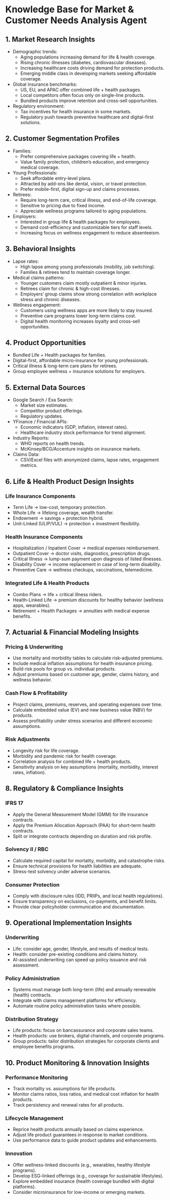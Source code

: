 # Knowledge Base for Market & Customer Needs Analysis Agent

## 1. Market Research Insights
- Demographic trends:
  - Aging populations increasing demand for life & health coverage.
  - Rising chronic illnesses (diabetes, cardiovascular diseases).
  - Increasing healthcare costs driving demand for protection products.
  - Emerging middle class in developing markets seeking affordable coverage.
- Global insurance benchmarks:
  - US, EU, and APAC offer combined life + health packages.
  - Local competitors often focus only on single-line products.
  - Bundled products improve retention and cross-sell opportunities.
- Regulatory environment:
  - Tax incentives for health insurance in some markets.
  - Regulatory push towards preventive healthcare and digital-first solutions.

## 2. Customer Segmentation Profiles
- Families:
  - Prefer comprehensive packages covering life + health.
  - Value family protection, children’s education, and emergency medical coverage.
- Young Professionals:
  - Seek affordable entry-level plans.
  - Attracted by add-ons like dental, vision, or travel protection.
  - Prefer mobile-first, digital sign-up and claims processes.
- Retirees:
  - Require long-term care, critical illness, and end-of-life coverage.
  - Sensitive to pricing due to fixed income.
  - Appreciate wellness programs tailored to aging populations.
- Employers:
  - Interested in group life & health packages for employees.
  - Demand cost-efficiency and customizable tiers for staff levels.
  - Increasing focus on wellness engagement to reduce absenteeism.

## 3. Behavioral Insights
- Lapse rates:
  - High lapse among young professionals (mobility, job switching).
  - Families & retirees tend to maintain coverage longer.
- Medical claims patterns:
  - Younger customers claim mostly outpatient & minor injuries.
  - Retirees claim for chronic & high-cost illnesses.
  - Employers’ group claims show strong correlation with workplace stress and chronic diseases.
- Wellness engagement:
  - Customers using wellness apps are more likely to stay insured.
  - Preventive care programs lower long-term claims cost.
  - Digital health monitoring increases loyalty and cross-sell opportunities.

## 4. Product Opportunities
- Bundled Life + Health packages for families.
- Digital-first, affordable micro-insurance for young professionals.
- Critical illness & long-term care plans for retirees.
- Group employee wellness + insurance solutions for employers.

## 5. External Data Sources
- Google Search / Exa Search:
  - Market size estimates.
  - Competitor product offerings.
  - Regulatory updates.
- YFinance / Financial APIs:
  - Economic indicators (GDP, inflation, interest rates).
  - Healthcare industry stock performance for trend alignment.
- Industry Reports:
  - WHO reports on health trends.
  - McKinsey/BCG/Accenture insights on insurance markets.
- Claims Data:
  - CSV/Excel files with anonymized claims, lapse rates, engagement metrics.

## 6. Life & Health Product Design Insights
### Life Insurance Components
- Term Life → low-cost, temporary protection.
- Whole Life → lifelong coverage, wealth transfer.
- Endowment → savings + protection hybrid.
- Unit-Linked (ULIP/VUL) → protection + investment flexibility.

### Health Insurance Components
- Hospitalization / Inpatient Cover → medical expenses reimbursement.
- Outpatient Cover → doctor visits, diagnostics, prescription drugs.
- Critical Illness → lump-sum payment upon diagnosis of listed illnesses.
- Disability Cover → income replacement in case of long-term disability.
- Preventive Care → wellness checkups, vaccinations, telemedicine.

### Integrated Life & Health Products
- Combo Plans → life + critical illness riders.
- Health-Linked Life → premium discounts for healthy behavior (wellness apps, wearables).
- Retirement + Health Packages → annuities with medical expense benefits.

## 7. Actuarial & Financial Modeling Insights
### Pricing & Underwriting
- Use mortality and morbidity tables to calculate risk-adjusted premiums.
- Include medical inflation assumptions for health insurance pricing.
- Build risk pools for group vs. individual products.
- Adjust premiums based on customer age, gender, claims history, and wellness behavior.

### Cash Flow & Profitability
- Project claims, premiums, reserves, and operating expenses over time.
- Calculate embedded value (EV) and new business value (NBV) for products.
- Assess profitability under stress scenarios and different economic assumptions.

### Risk Adjustments
- Longevity risk for life coverage.
- Morbidity and pandemic risk for health coverage.
- Correlation analysis for combined life + health products.
- Sensitivity analysis on key assumptions (mortality, morbidity, interest rates, inflation).

## 8. Regulatory & Compliance Insights
### IFRS 17
- Apply the General Measurement Model (GMM) for life insurance contracts.
- Apply the Premium Allocation Approach (PAA) for short-term health contracts.
- Split or integrate contracts depending on duration and risk profile.

### Solvency II / RBC
- Calculate required capital for mortality, morbidity, and catastrophe risks.
- Ensure technical provisions for health liabilities are adequate.
- Stress-test solvency under adverse scenarios.

### Consumer Protection
- Comply with disclosure rules (IDD, PRIIPs, and local health regulations).
- Ensure transparency on exclusions, co-payments, and benefit limits.
- Provide clear policyholder communication and documentation.

## 9. Operational Implementation Insights
### Underwriting
- Life: consider age, gender, lifestyle, and results of medical tests.
- Health: consider pre-existing conditions and claims history.
- AI-assisted underwriting can speed up policy issuance and risk assessment.

### Policy Administration
- Systems must manage both long-term (life) and annually renewable (health) contracts.
- Integrate with claims management platforms for efficiency.
- Automate routine policy administration tasks where possible.

### Distribution Strategy
- Life products: focus on bancassurance and corporate sales teams.
- Health products: use brokers, digital channels, and corporate programs.
- Group products: tailor distribution strategies for corporate clients and employee benefits programs.

## 10. Product Monitoring & Innovation Insights
### Performance Monitoring
- Track mortality vs. assumptions for life products.
- Monitor claims ratios, loss ratios, and medical cost inflation for health products.
- Track persistency and renewal rates for all products.

### Lifecycle Management
- Reprice health products annually based on claims experience.
- Adjust life product guarantees in response to market conditions.
- Use performance data to guide product updates and enhancements.

### Innovation
- Offer wellness-linked discounts (e.g., wearables, healthy lifestyle programs).
- Develop ESG-linked offerings (e.g., coverage for sustainable lifestyles).
- Explore embedded insurance (health coverage bundled with digital platforms).
- Consider microinsurance for low-income or emerging markets.
